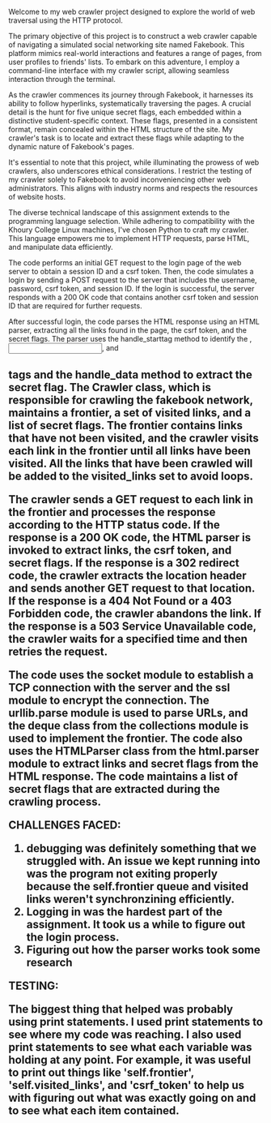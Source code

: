 Welcome to my web crawler project designed to explore the world of web traversal using the HTTP protocol. 

The primary objective of this project is to construct a web crawler capable of navigating a simulated social networking site named Fakebook. This platform mimics real-world interactions and features a range of pages, from user profiles to friends' lists. To embark on this adventure, I employ a command-line interface with my crawler script, allowing seamless interaction through the terminal.

As the crawler commences its journey through Fakebook, it harnesses its ability to follow hyperlinks, systematically traversing the pages. A crucial detail is the hunt for five unique secret flags, each embedded within a distinctive student-specific context. These flags, presented in a consistent format, remain concealed within the HTML structure of the site. My crawler's task is to locate and extract these flags while adapting to the dynamic nature of Fakebook's pages.

It's essential to note that this project, while illuminating the prowess of web crawlers, also underscores ethical considerations. I restrict the testing of my crawler solely to Fakebook to avoid inconveniencing other web administrators. This aligns with industry norms and respects the resources of website hosts.

The diverse technical landscape of this assignment extends to the programming language selection. While adhering to compatibility with the Khoury College Linux machines, I've chosen Python to craft my crawler. This language empowers me to implement HTTP requests, parse HTML, and manipulate data efficiently. 

The code performs an initial GET request to the login page of the web server to obtain a session ID and a csrf token. Then, the code simulates a login by sending a POST request to the server that includes the username, password, csrf token, and session ID. If the login is successful, the server responds with a 200 OK code that contains another csrf token and session ID that are required for further requests.

After successful login, the code parses the HTML response using an HTML parser, extracting all the links found in the page, the csrf token, and the secret flags. The parser uses the handle_starttag method to identify the <a>, <input>, and <h2> tags and the handle_data method to extract the secret flag. The Crawler class, which is responsible for crawling the fakebook network, maintains a frontier, a set of visited links, and a list of secret flags. The frontier contains links that have not been visited, and the crawler visits each link in the frontier until all links have been visited. All the links that have been crawled will be added to the visited_links set to avoid loops.

The crawler sends a GET request to each link in the frontier and processes the response according to the HTTP status code. If the response is a 200 OK code, the HTML parser is invoked to extract links, the csrf token, and secret flags. If the response is a 302 redirect code, the crawler extracts the location header and sends another GET request to that location. If the response is a 404 Not Found or a 403 Forbidden code, the crawler abandons the link. If the response is a 503 Service Unavailable code, the crawler waits for a specified time and then retries the request.

The code uses the socket module to establish a TCP connection with the server and the ssl module to encrypt the connection. The urllib.parse module is used to parse URLs, and the deque class from the collections module is used to implement the frontier. The code also uses the HTMLParser class from the html.parser module to extract links and secret flags from the HTML response. The code maintains a list of secret flags that are extracted during the crawling process.



CHALLENGES FACED:

1. debugging was definitely something that we struggled with. An issue we kept running into was the program not exiting properly because the self.frontier queue and visited links weren't synchronzining efficiently.
2. Logging in was the hardest part of the assignment. It took us a while to figure out the login process.
3. Figuring out how the parser works took some research




TESTING:

The biggest thing that helped was probably using print statements. I used print statements to see where my code was reaching. I also used print statements to see what each variable was holding at any point. For example, it was useful to print out things like 'self.frontier', 'self.visited_links', and 'csrf_token' to help us with figuring out what was exactly going on and to see what each item contained.
